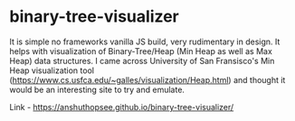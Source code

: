 # binary-tree-visualizer

It is simple no frameworks vanilla JS build, very rudimentary in design. It helps with visualization of Binary-Tree/Heap (Min Heap as well as Max Heap) data structures. I came across University of San Fransisco's Min Heap visualization tool (https://www.cs.usfca.edu/~galles/visualization/Heap.html) and thought it would be an interesting site to try and emulate.

Link - https://anshuthopsee.github.io/binary-tree-visualizer/
